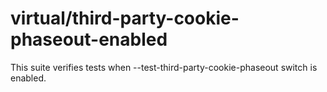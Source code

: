 # virtual/third-party-cookie-phaseout-enabled

This suite verifies tests when --test-third-party-cookie-phaseout switch is enabled.
